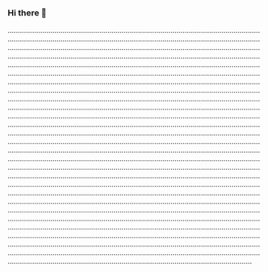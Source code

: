 ### Hi there 👋

............................................................................................................................................................................................................................................................................................................................................................................................................................................................................................................................................................................................................................................................................................................................................................................................................................................................................................................................................................................................................................................................................................................................................................................................................................................................................................................................................................................................................................................................................................................................................................................................................................................................................................................................................................................................................................................................................................................................................................................................................................................................................................................................................................................................................................................................................................................................................................................................................................................................................................................................................................................................................................................................................................................................................................................................................................................................................................................................................................................................................................................................................................................................................................................................................................................................................................................................................................................................................................................................................................................................................................................................................